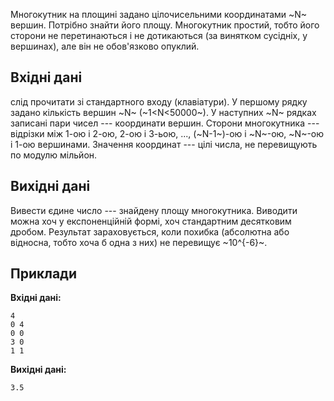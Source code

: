 ﻿Многокутник на площині задано цілочисельними координатами ~N~ вершин. Потрібно знайти його площу.
Многокутник простий, тобто його сторони не перетинаються і не дотикаються (за винятком сусідніх, у вершинах), але він не обов'язково опуклий.

## Вхідні дані
слід прочитати зі стандартного входу (клавіатури). У першому рядку задано кількість вершин ~N~ (~1<N<50000~). У наступних ~N~ рядках записані пари чисел --- координати вершин. Сторони многокутника --- відрізки між 1-ою і 2-ою, 2-ою і 3-ьою, ..., (~N-1~)-ою і ~N~-ою, ~N~-ою і 1-ою вершинами. Значення координат --- цілі числа, не перевищують по модулю мільйон.

## Вихідні дані
Вивести єдине число --- знайдену площу многокутника. Виводити можна хоч у експоненційній формі, хоч стандартним десятковим дробом. Результат зараховується, коли похибка (абсолютна або відносна, тобто хоча б одна з них) не перевищує ~10^{-6}~.

## Приклади
**Вхідні дані:**
```
4
0 4
0 0
3 0
1 1
```

**Вихідні дані:**
```
3.5
```